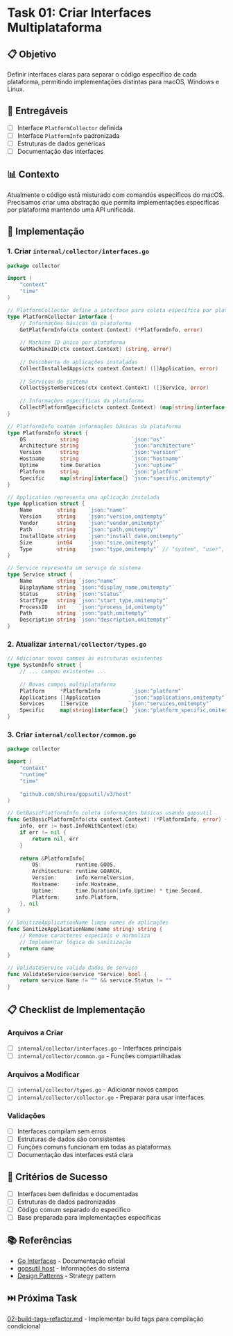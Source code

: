 # Task 01: Criar Interfaces Multiplataforma

## 📋 Objetivo
Definir interfaces claras para separar o código específico de cada plataforma, permitindo implementações distintas para macOS, Windows e Linux.

## 🎯 Entregáveis
- [ ] Interface `PlatformCollector` definida
- [ ] Interface `PlatformInfo` padronizada
- [ ] Estruturas de dados genéricas
- [ ] Documentação das interfaces

## 📊 Contexto
Atualmente o código está misturado com comandos específicos do macOS. Precisamos criar uma abstração que permita implementações específicas por plataforma mantendo uma API unificada.

## 🔧 Implementação

### 1. Criar `internal/collector/interfaces.go`
```go
package collector

import (
    "context"
    "time"
)

// PlatformCollector define a interface para coleta específica por plataforma
type PlatformCollector interface {
    // Informações básicas da plataforma
    GetPlatformInfo(ctx context.Context) (*PlatformInfo, error)
    
    // Machine ID único por plataforma
    GetMachineID(ctx context.Context) (string, error)
    
    // Descoberta de aplicações instaladas
    CollectInstalledApps(ctx context.Context) ([]Application, error)
    
    // Serviços do sistema
    CollectSystemServices(ctx context.Context) ([]Service, error)
    
    // Informações específicas da plataforma
    CollectPlatformSpecific(ctx context.Context) (map[string]interface{}, error)
}

// PlatformInfo contém informações básicas da plataforma
type PlatformInfo struct {
    OS           string                 `json:"os"`
    Architecture string                 `json:"architecture"`
    Version      string                 `json:"version"`
    Hostname     string                 `json:"hostname"`
    Uptime       time.Duration          `json:"uptime"`
    Platform     string                 `json:"platform"`
    Specific     map[string]interface{} `json:"specific,omitempty"`
}

// Application representa uma aplicação instalada
type Application struct {
    Name        string    `json:"name"`
    Version     string    `json:"version,omitempty"`
    Vendor      string    `json:"vendor,omitempty"`
    Path        string    `json:"path,omitempty"`
    InstallDate string    `json:"install_date,omitempty"`
    Size        int64     `json:"size,omitempty"`
    Type        string    `json:"type,omitempty"` // "system", "user", "store"
}

// Service representa um serviço do sistema
type Service struct {
    Name        string `json:"name"`
    DisplayName string `json:"display_name,omitempty"`
    Status      string `json:"status"`
    StartType   string `json:"start_type,omitempty"`
    ProcessID   int    `json:"process_id,omitempty"`
    Path        string `json:"path,omitempty"`
    Description string `json:"description,omitempty"`
}
```

### 2. Atualizar `internal/collector/types.go`
```go
// Adicionar novos campos às estruturas existentes
type SystemInfo struct {
    // ... campos existentes ...
    
    // Novos campos multiplataforma
    Platform     *PlatformInfo          `json:"platform"`
    Applications []Application          `json:"applications,omitempty"`
    Services     []Service             `json:"services,omitempty"`
    Specific     map[string]interface{} `json:"platform_specific,omitempty"`
}
```

### 3. Criar `internal/collector/common.go`
```go
package collector

import (
    "context"
    "runtime"
    "time"
    
    "github.com/shirou/gopsutil/v3/host"
)

// GetBasicPlatformInfo coleta informações básicas usando gopsutil
func GetBasicPlatformInfo(ctx context.Context) (*PlatformInfo, error) {
    info, err := host.InfoWithContext(ctx)
    if err != nil {
        return nil, err
    }
    
    return &PlatformInfo{
        OS:           runtime.GOOS,
        Architecture: runtime.GOARCH,
        Version:      info.KernelVersion,
        Hostname:     info.Hostname,
        Uptime:       time.Duration(info.Uptime) * time.Second,
        Platform:     info.Platform,
    }, nil
}

// SanitizeApplicationName limpa nomes de aplicações
func SanitizeApplicationName(name string) string {
    // Remove caracteres especiais e normaliza
    // Implementar lógica de sanitização
    return name
}

// ValidateService valida dados de serviço
func ValidateService(service *Service) bool {
    return service.Name != "" && service.Status != ""
}
```

## 📋 Checklist de Implementação

### Arquivos a Criar
- [ ] `internal/collector/interfaces.go` - Interfaces principais
- [ ] `internal/collector/common.go` - Funções compartilhadas

### Arquivos a Modificar
- [ ] `internal/collector/types.go` - Adicionar novos campos
- [ ] `internal/collector/collector.go` - Preparar para usar interfaces

### Validações
- [ ] Interfaces compilam sem erros
- [ ] Estruturas de dados são consistentes
- [ ] Funções comuns funcionam em todas as plataformas
- [ ] Documentação das interfaces está clara

## 🎯 Critérios de Sucesso
- [ ] Interfaces bem definidas e documentadas
- [ ] Estruturas de dados padronizadas
- [ ] Código comum separado do específico
- [ ] Base preparada para implementações específicas

## 📚 Referências
- [Go Interfaces](https://tour.golang.org/methods/9) - Documentação oficial
- [gopsutil host](https://pkg.go.dev/github.com/shirou/gopsutil/v3/host) - Informações do sistema
- [Design Patterns](https://refactoring.guru/design-patterns/strategy) - Strategy pattern

## ⏭️ Próxima Task
[02-build-tags-refactor.md](02-build-tags-refactor.md) - Implementar build tags para compilação condicional 